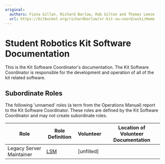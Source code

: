 ```yaml
---
original:
  authors: Fiona Gillan, Richard Barlow, Rob Gilton and Thomas Leese
  url: https://bitbucket.org/richardbarlow/sr-kit-sw-coord/wiki/Home
---
```

# Student Robotics Kit Software Documentation

This is the Kit Software Coordinator's documentation. The Kit Software Coordinator is responsible for the development and operation of all of the kit related software.

## Subordinate Roles

The following 'unnamed' roles (a term from the Operations Manual) report to the Kit Software Coordinator. These roles are defined by the Kit Software Coordinator and may not create subordinate roles.

Role  |  Role Definition  |   Volunteer   |   Location of Volunteer Documentation
------|-------------------|---------------|---------------------------------------
Legacy Server Maintainer | [LSM](./legacy-server-maintainer-role) | [unfilled]
